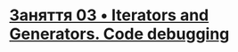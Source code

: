 ﻿






# [Заняття 03 • Iterators and Generators. Code debugging](https://lms.ithillel.ua/groups/63c0179f2482232c29371552/lessons/63c017a02482232c2937156b)

